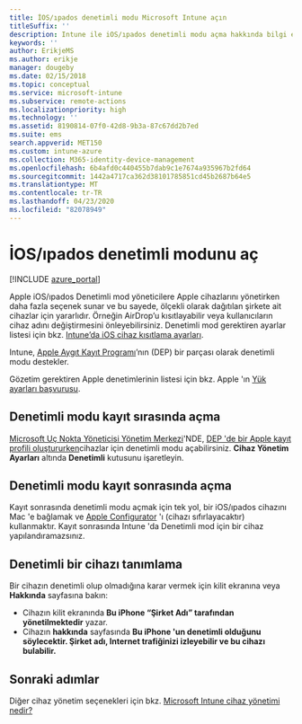 ```yaml
---
title: İOS/ıpados denetimli modu Microsoft Intune açın
titleSuffix: ''
description: Intune ile iOS/ıpados denetimli modu açma hakkında bilgi edinin.
keywords: ''
author: ErikjeMS
ms.author: erikje
manager: dougeby
ms.date: 02/15/2018
ms.topic: conceptual
ms.service: microsoft-intune
ms.subservice: remote-actions
ms.localizationpriority: high
ms.technology: ''
ms.assetid: 8190814-07f0-42d8-9b3a-87c67dd2b7ed
ms.suite: ems
search.appverid: MET150
ms.custom: intune-azure
ms.collection: M365-identity-device-management
ms.openlocfilehash: 6b4afd0c440455b7dab9c1e7674a935967b2fd64
ms.sourcegitcommit: 1442a4717ca362d38101785851cd45b2687b64e5
ms.translationtype: MT
ms.contentlocale: tr-TR
ms.lasthandoff: 04/23/2020
ms.locfileid: "82078949"
---
```

# <a name="turn-on-iosipados-supervised-mode"></a>İOS/ıpados denetimli modunu aç


[!INCLUDE [azure_portal](../includes/azure_portal.md)]

Apple iOS/ıpados Denetimli mod yöneticilere Apple cihazlarını yönetirken daha fazla seçenek sunar ve bu sayede, ölçekli olarak dağıtılan şirkete ait cihazlar için yararlıdır. Örneğin AirDrop’u kısıtlayabilir veya kullanıcıların cihaz adını değiştirmesini önleyebilirsiniz. Denetimli mod gerektiren ayarlar listesi için bkz. [Intune’da iOS cihaz kısıtlama ayarları](../configuration/device-restrictions-ios.md).

Intune, [Apple Aygıt Kayıt Programı](../enrollment/device-enrollment-program-enroll-ios.md)’nın (DEP) bir parçası olarak denetimli modu destekler.

Gözetim gerektiren Apple denetimlerinin listesi için bkz. Apple 'ın [Yük ayarları başvurusu](http://help.apple.com/configurator/mac/2.4/#/cad5370d089).

## <a name="turn-on-supervised-mode-during-enrollment"></a>Denetimli modu kayıt sırasında açma

[Microsoft Uç Nokta Yöneticisi Yönetim Merkezi](https://go.microsoft.com/fwlink/?linkid=2109431)'NDE, [DEP 'de bir Apple kayıt profili oluştururken](../enrollment/device-enrollment-program-enroll-ios.md#create-an-apple-enrollment-profile)cihazlar için denetimli modu açabilirsiniz. **Cihaz Yönetim Ayarları** altında **Denetimli** kutusunu işaretleyin.

## <a name="turn-on-supervised-mode-after-enrollment"></a>Denetimli modu kayıt sonrasında açma

Kayıt sonrasında denetimli modu açmak için tek yol, bir iOS/ıpados cihazını Mac 'e bağlamak ve [Apple Configurator](../enrollment/apple-configurator-enroll-ios.md) 'ı (cihazı sıfırlayacaktır) kullanmaktır. Kayıt sonrasında Intune 'da Denetimli mod için bir cihaz yapılandıramazsınız.

## <a name="identify-a-supervised-device"></a>Denetimli bir cihazı tanımlama

Bir cihazın denetimli olup olmadığına karar vermek için kilit ekranına veya **Hakkında** sayfasına bakın:
- Cihazın kilit ekranında **Bu iPhone “Şirket Adı” tarafından yönetilmektedir** yazar.
- Cihazın **hakkında** sayfasında **Bu iPhone 'un denetimli olduğunu söylecektir. Şirket adı, Internet trafiğinizi izleyebilir ve bu cihazı bulabilir.**

## <a name="next-steps"></a>Sonraki adımlar

Diğer cihaz yönetim seçenekleri için bkz. [Microsoft Intune cihaz yönetimi nedir?](device-management.md)
